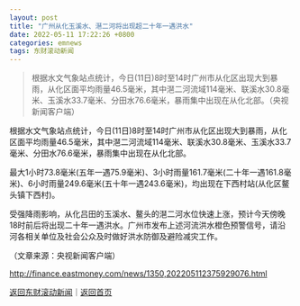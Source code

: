```yaml
---
layout: post
title: "广州从化玉溪水、潖二河将出现超二十年一遇洪水"
date: 2022-05-11 17:22:26 +0800
categories: emnews
tags: 东财滚动新闻
---
```

> 根据水文气象站点统计，今日(11日)8时至14时广州市从化区出现大到暴雨，从化区面平均雨量46.5毫米，其中潖二河流域114毫米、联溪水30.8毫米、玉溪水33.7毫米、分田水76.6毫米，暴雨集中出现在从化北部。（央视新闻客户端）

<p>根据水文气象站点统计，今日(11日)8时至14时广州市从化区出现大到暴雨，从化区面平均雨量46.5毫米，其中潖二河流域114毫米、联溪水30.8毫米、玉溪水33.7毫米、分田水76.6毫米，暴雨集中出现在从化北部。</p>
 <p>最大1小时73.8毫米(五年一遇75.9毫米)、3小时雨量161.7毫米(二十年一遇161.8毫米)、6小时雨量249.6毫米(五十年一遇243.6毫米)，均出现在下西村站(从化区鳌头镇下西村)。</p>
 <p>受强降雨影响，从化吕田的玉溪水、鳌头的潖二河水位快速上涨，预计今天傍晚18时前后将出现二十年一遇洪水。广州市发布上述河流洪水橙色预警信号，请沿河各相关单位及社会公众及时做好洪水防御及避险减灾工作。</p><p class="em_media">（文章来源：央视新闻客户端）</p>

<http://finance.eastmoney.com/news/1350,202205112375929076.html>

[返回东财滚动新闻](//finews.withounder.com/emnews/)｜[返回首页](//finews.withounder.com/)